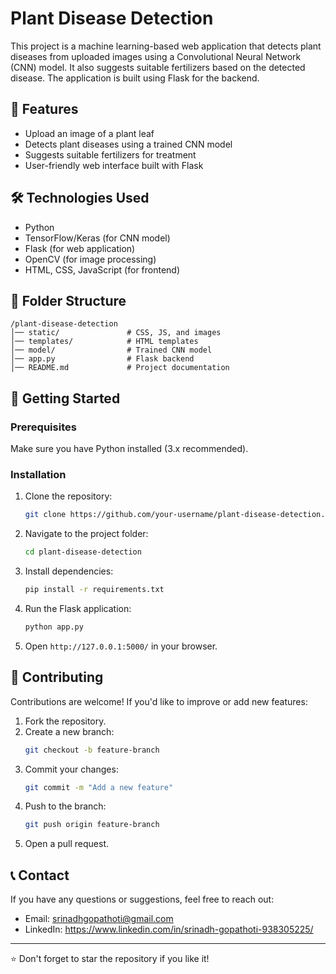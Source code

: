 # Plant Disease Detection

This project is a machine learning-based web application that detects plant diseases from uploaded images using a Convolutional Neural Network (CNN) model. It also suggests suitable fertilizers based on the detected disease. The application is built using Flask for the backend.

## 🚀 Features
- Upload an image of a plant leaf
- Detects plant diseases using a trained CNN model
- Suggests suitable fertilizers for treatment
- User-friendly web interface built with Flask

## 🛠 Technologies Used
- Python
- TensorFlow/Keras (for CNN model)
- Flask (for web application)
- OpenCV (for image processing)
- HTML, CSS, JavaScript (for frontend)

## 📂 Folder Structure
```
/plant-disease-detection
│── static/               # CSS, JS, and images
│── templates/            # HTML templates
│── model/                # Trained CNN model
│── app.py                # Flask backend
│── README.md             # Project documentation
```

## 🎯 Getting Started
### Prerequisites
Make sure you have Python installed (3.x recommended).

### Installation
1. Clone the repository:
   ```bash
   git clone https://github.com/your-username/plant-disease-detection.git
   ```
2. Navigate to the project folder:
   ```bash
   cd plant-disease-detection
   ```
3. Install dependencies:
   ```bash
   pip install -r requirements.txt
   ```
4. Run the Flask application:
   ```bash
   python app.py
   ```
5. Open `http://127.0.0.1:5000/` in your browser.



## 📌 Contributing
Contributions are welcome! If you'd like to improve or add new features:
1. Fork the repository.
2. Create a new branch:
   ```bash
   git checkout -b feature-branch
   ```
3. Commit your changes:
   ```bash
   git commit -m "Add a new feature"
   ```
4. Push to the branch:
   ```bash
   git push origin feature-branch
   ```
5. Open a pull request.

## 📞 Contact
If you have any questions or suggestions, feel free to reach out:
- Email: srinadhgopathoti@gmail.com
- LinkedIn: https://www.linkedin.com/in/srinadh-gopathoti-938305225/

---

⭐ Don't forget to star the repository if you like it!
